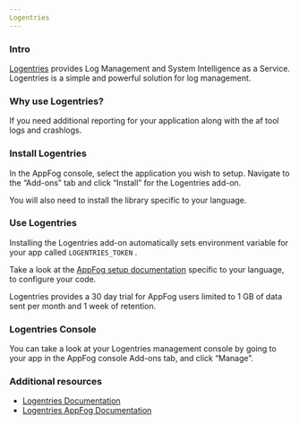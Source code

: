 ```yaml
---
Logentries
---
```


### Intro

[Logentries](https://logentries.com/) provides Log Management and System Intelligence as a Service. Logentries is a simple and powerful solution for log management.

### Why use Logentries?

If you need additional reporting for your application along with the af tool logs and crashlogs.

### Install Logentries

In the AppFog console, select the application you wish to setup.
Navigate to the “Add-ons” tab and click “Install” for the Logentries add-on.

You will also need to install the library specific to your language.

### Use Logentries

Installing the Logentries add-on automatically sets environment variable for your app called `LOGENTRIES_TOKEN` .

Take a look at the [AppFog setup documentation](https://logentries.com/doc/appfog/) specific to your language, to configure your code.

Logentries provides a 30 day trial for AppFog users limited to 1 GB of data sent per month and 1 week of retention.

### Logentries Console

You can take a look at your Logentries management console by going to your app in the AppFog console Add-ons tab, and click “Manage”.

### Additional resources

* [Logentries Documentation](https://logentries.com/doc/)
* [Logentries AppFog Documentation](http://logentries.com/doc/appfog)
